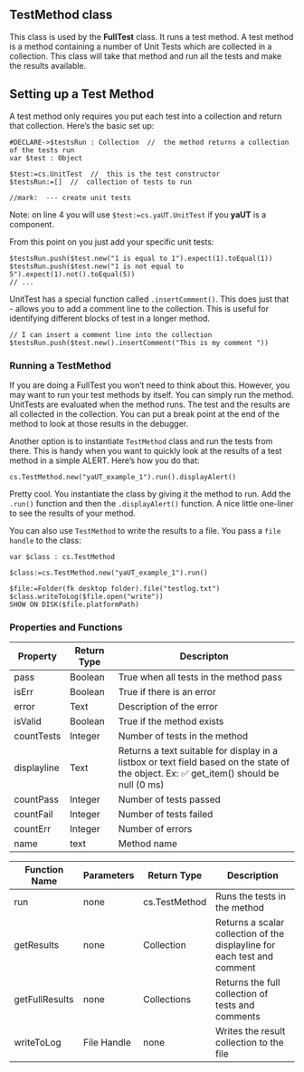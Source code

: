 <!-- Type your summary here -->

## TestMethod class

This class is used by the **FullTest** class. It runs a test method. A test method is a method containing a number of Unit Tests which are collected in a collection. This class will take that method and run all the tests and make the results available. 

## **Setting up a Test Method**

A test method only requires you put each test into a collection and return that collection. Here’s the basic set up:

```4d
#DECLARE->$testsRun : Collection  //  the method returns a collection of the tests run
var $test : Object

$test:=cs.UnitTest  //  this is the test constructor
$testsRun:=[]  //  collection of tests to run

//mark:  --- create unit tests
```

Note: on line 4 you will use `$test:=cs.yaUT.UnitTest` if you **yaUT** is a component. 

From this point on you just add your specific unit tests: 

```
$testsRun.push($test.new("1 is equal to 1").expect(1).toEqual(1))
$testsRun.push($test.new("1 is not equal to 5").expect(1).not().toEqual(5))
// ...
```

UnitTest has a special function called `.insertComment()`. This does just that - allows you to add a comment line to the collection. This is useful for identifying different blocks of test in a longer method. 

```
// I can insert a comment line into the collection
$testsRun.push($test.new().insertComment("This is my comment "))
```

### Running a TestMethod

If you are doing a FullTest you won’t need to think about this. However, you may want to run your test methods by itself. You can simply run the method. UnitTests are evaluated when the method runs. The test and the results are all collected in the collection. You can put a break point at the end of the method to look at those results in the debugger. 

Another option is to instantiate `TestMethod` class and run the tests from there. This is handy when you want to quickly look at the results of a test method in a simple ALERT. Here’s how you do that:

```
cs.TestMethod.new("yaUT_example_1").run().displayAlert()
```

Pretty cool. You instantiate the class by giving it the method to run. Add the `.run()` function and then the `.displayAlert()` function. A nice little one-liner to see the results of your method. 

You can also use `TestMethod` to write the results to a file. You pass a `file handle` to the class:

```
var $class : cs.TestMethod

$class:=cs.TestMethod.new("yaUT_example_1").run()

$file:=Folder(fk desktop folder).file("testlog.txt")
$class.writeToLog($file.open("write"))
SHOW ON DISK($file.platformPath)
```

### **Properties and Functions**

| Property    | Return Type | Descripton                                                   |
| ----------- | ----------- | ------------------------------------------------------------ |
| pass        | Boolean     | True when all tests in the method pass                       |
| isErr       | Boolean     | True if there is an error                                    |
| error       | Text        | Description of the error                                     |
| isValid     | Boolean     | True if the method exists                                    |
| countTests  | Integer     | Number of tests in the method                                |
| displayline | Text        | Returns a text suitable for display in a listbox or text field based on the state of the object. Ex: ✅ get_item() should be null (0 ms) |
| countPass   | Integer     | Number of tests passed                                       |
| countFail   | Integer     | Number of tests failed                                       |
| countErr    | Integer     | Number of errors                                             |
| name        | text        | Method name                                                  |

| Function Name  | Parameters  | Return Type   | Description                                                  |
| -------------- | ----------- | ------------- | ------------------------------------------------------------ |
| run            | none        | cs.TestMethod | Runs the tests in the method                                 |
| getResults     | none        | Collection    | Returns a scalar collection of the displayline for each test and comment |
| getFullResults | none        | Collections   | Returns the full collection of tests and comments            |
| writeToLog     | File Handle | none          | Writes the result collection to the file                     |
